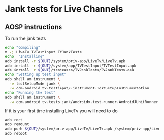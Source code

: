 # Jank tests for Live Channels


## AOSP instructions

To run the jank tests

```bash
echo "Compiling"
m -j LiveTv TVTestInput TVJankTests
echo  "Installing"
adb install -r ${OUT}/system/priv-app/LiveTv/LiveTv.apk
adb install -r ${OUT}/system/app/TVTestInput/TVTestInput.apk
adb install -r ${OUT}/testcases/TVJankTests/TVJankTests.apk
echo "Setting up test input"
adb shell am instrument \
  -e testSetupMode jank \
  -w com.android.tv.testinput/.instrument.TestSetupInstrumentation
echo "Running the test"
adb shell am instrument \
  -w com.android.tv.tests.jank/androidx.test.runner.AndroidJUnitRunner

```

If it is your first time installing LiveTv you will need to do

```bash
adb root
adb remount
adb push ${OUT}/system/priv-app/LiveTv/LiveTv.apk /system/priv-app/LiveTv/LiveTv.apk
adb reboot
```